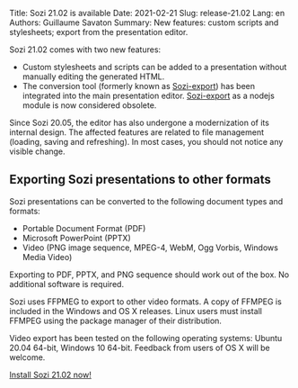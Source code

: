 Title: Sozi 21.02 is available
Date: 2021-02-21
Slug: release-21.02
Lang: en
Authors: Guillaume Savaton
Summary:
    New features: custom scripts and stylesheets; export from the presentation editor.

Sozi 21.02 comes with two new features:

* Custom stylesheets and scripts can be added to a presentation without manually editing the generated HTML.
* The conversion tool (formerly known as [Sozi-export](https://github.com/sozi-projects/Sozi-export)) has been integrated into the main presentation editor.
  [Sozi-export](https://github.com/sozi-projects/Sozi-export) as a nodejs module is now considered obsolete.

Since Sozi 20.05, the editor has also undergone a modernization of its internal design.
The affected features are related to file management (loading, saving and refreshing).
In most cases, you should not notice any visible change.

Exporting Sozi presentations to other formats
---------------------------------------------

Sozi presentations can be converted to the following document types and formats:

* Portable Document Format (PDF)
* Microsoft PowerPoint (PPTX)
* Video (PNG image sequence, MPEG-4, WebM, Ogg Vorbis, Windows Media Video)

Exporting to PDF, PPTX, and PNG sequence should work out of the box. No additional software is required.

Sozi uses FFPMEG to export to other video formats. A copy of FFMPEG is included in the Windows and OS X releases.
Linux users must install FFMPEG using the package manager of their distribution.

Video export has been tested on the following operating systems:
Ubuntu 20.04 64-bit, Windows 10 64-bit.
Feedback from users of OS X will be welcome.

[Install Sozi 21.02 now!](|filename|/pages/en/install.md)
